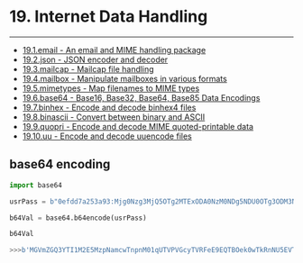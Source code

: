 # 19. Internet Data Handling

---

- [19.1.email - An email and MIME handling package](https://docs.python.org/3/library/email.html)
- [19.2.json - JSON encoder and decoder](https://docs.python.org/3/library/json.html)
- [19.3.mailcap - Mailcap file handling](https://docs.python.org/3/library/mailcap.html)
- [19.4.mailbox - Manipulate mailboxes in various formats](https://docs.python.org/3/library/mailbox.html)
- [19.5.mimetypes - Map filenames to MIME types](https://docs.python.org/3/library/mimetypes.html)
- [19.6.base64 - Base16, Base32, Base64, Base85 Data Encodings](https://docs.python.org/3/library/base64.html)
- [19.7.binhex - Encode and decode binhex4 files](https://docs.python.org/3/library/binhex.html)
- [19.8.binascii - Convert between binary and ASCII](https://docs.python.org/3/library/binascii.html)
- [19.9.quopri - Encode and decode MIME quoted-printable data](https://docs.python.org/3/library/quopri.html)
- [19.10.uu - Encode and decode uuencode files](https://docs.python.org/3/library/uu.html)

## base64 encoding

```python
import base64

usrPass = b"0efdd7a253a93:Mjg0Nzg3MjQ5OTg2MTExODA0NzM0NDg5NDU0OTg3ODM3NDE"

b64Val = base64.b64encode(usrPass)

b64Val

>>>b'MGVmZGQ3YTI1M2E5MzpNamcwTnpnM01qUTVPVGcyTVRFeE9EQTBOek0wTkRnNU5EVTBPVGczT0RNM05ERQ=='
```
